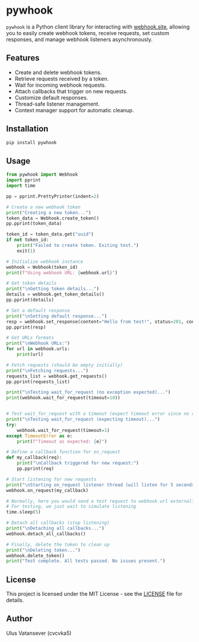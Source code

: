 # pywhook

`pywhook` is a Python client library for interacting with [webhook.site](https://webhook.site),
allowing you to easily create webhook tokens, receive requests, set custom responses,
and manage webhook listeners asynchronously.

## Features

- Create and delete webhook tokens.
- Retrieve requests received by a token.
- Wait for incoming webhook requests.
- Attach callbacks that trigger on new requests.
- Customize default responses.
- Thread-safe listener management.
- Context manager support for automatic cleanup.

## Installation

```bash
pip install pywhook
```

## Usage

```python
from pywhook import Webhook 
import pprint
import time

pp = pprint.PrettyPrinter(indent=2)

# Create a new webhook token
print("Creating a new token...")
token_data = Webhook.create_token()
pp.pprint(token_data)

token_id = token_data.get("uuid")
if not token_id:
    print("Failed to create token. Exiting test.")
    exit(1)

# Initialize webhook instance
webhook = Webhook(token_id)
print(f"Using webhook URL: {webhook.url}")

# Get token details
print("\nGetting token details...")
details = webhook.get_token_details()
pp.pprint(details)

# Set a default response
print("\nSetting default response...")
resp = webhook.set_response(content="Hello from test!", status=201, content_type="text/plain")
pp.pprint(resp)

# Get URLs formats
print("\nWebhook URLs:")
for url in webhook.urls:
    print(url)

# Fetch requests (should be empty initially)
print("\nFetching requests...")
requests_list = webhook.get_requests()
pp.pprint(requests_list)

print("\nTesting wait_for_request (no exception expected)...")
print(webhook.wait_for_request(timeout=10))


# Test wait_for_request with a timeout (expect timeout error since no request will come)
print("\nTesting wait_for_request (expecting timeout)...")
try:
    webhook.wait_for_request(timeout=1)
except TimeoutError as e:
    print(f"Timeout as expected: {e}")

# Define a callback function for on_request
def my_callback(req):
    print("\nCallback triggered for new request:")
    pp.pprint(req)

# Start listening for new requests
print("\nStarting on_request listener thread (will listen for 5 seconds)...")
webhook.on_request(my_callback)

# Normally, here you would send a test request to webhook.url externally
# For testing, we just wait to simulate listening
time.sleep(5)

# Detach all callbacks (stop listening)
print("\nDetaching all callbacks...")
webhook.detach_all_callbacks()

# Finally, delete the token to clean up
print("\nDeleting token...")
webhook.delete_token()
print("Test complete. All tests passed. No issues present.")
```

## License

This project is licensed under the MIT License - see the [LICENSE](LICENSE) file for details.

## Author

Ulus Vatansever (cvcvka5)
